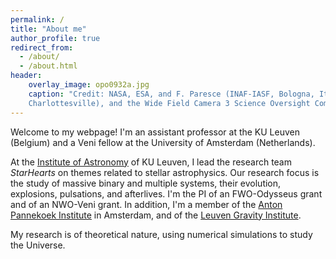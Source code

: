 ```yaml
---
permalink: /
title: "About me"
author_profile: true
redirect_from: 
  - /about/
  - /about.html
header:
    overlay_image: opo0932a.jpg
    caption: "Credit: NASA, ESA, and F. Paresce (INAF-IASF, Bologna, Italy), R. O'Connell (University of Virginia, 
    Charlottesville), and the Wide Field Camera 3 Science Oversight Committee"
---
```




Welcome to my webpage! I'm an assistant professor at the KU Leuven (Belgium) and a Veni fellow at the University of Amsterdam (Netherlands). 

At the [Institute of Astronomy](https://fys.kuleuven.be/ster) of KU Leuven, I lead the research team *StarHearts* on themes related to stellar astrophysics. 
Our research focus is the study of massive binary and multiple systems, their evolution, explosions, pulsations, and afterlives. I'm the PI of an FWO-Odysseus grant and of an NWO-Veni grant. 
In addition, I'm a member of the [Anton Pannekoek Institute](https://api.uva.nl/) in Amsterdam, and of the [Leuven Gravity Institute](https://www.kuleuven.be/lgi).

My research is of theoretical nature, using numerical simulations to study the Universe.



 
 